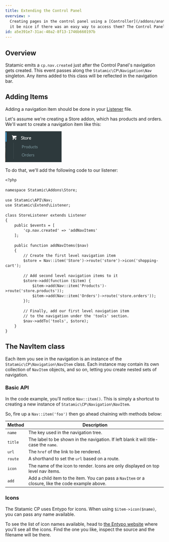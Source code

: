 ```yaml
---
title: Extending the Control Panel
overview: >
  Creating pages in the control panel using a [Controller](/addons/anatomy/controllers) is all well and good, but wouldn't
  it be nice if there was an easy way to access them? The Control Panel's navigation bar isn't just for core items. You are able to add your own items in there, too.
id: a5e391e7-31ac-40a2-8f13-1746b660197b
---
```

## Overview

Statamic emits a `cp.nav.created` just after the Control Panel's navigation gets created. This event passes along
the `Statamic\CP\Navigation\Nav` singleton. Any items added to this class will be reflected in the navigation bar.

## Adding Items
Adding a navigation item should be done in your [Listener](/addons/anatomy/listeners) file.

Let's assume we're creating a Store addon, which has products and orders. We'll want to create a navigation item
like this:

![](/assets/examples/navigation.png)

To do that, we'll add the following code to our listener:

``` .language-php
<?php

namespace Statamic\Addons\Store;

use Statamic\API\Nav;
use Statamic\Extend\Listener;

class StoreListener extends Listener
{
    public $events = [
        'cp.nav.created' => 'addNavItems'
    ];

    public function addNavItems($nav)
    {
        // Create the first level navigation item
        $store = Nav::item('Store')->route('store')->icon('shopping-cart');

        // Add second level navigation items to it
        $store->add(function ($item) {
            $item->add(Nav::item('Products')->route('store.products'));
            $item->add(Nav::item('Orders')->route('store.orders'));
        });

        // Finally, add our first level navigation item
        // to the navigation under the 'tools' section.
        $nav->addTo('tools', $store);
    }
}
```

## The NavItem class

Each item you see in the navigation is an instance of the `Statamic\CP\Navigation\NavItem` class. Each instance may
contain its own collection of `NavItem` objects, and so on, letting you create nested sets of navigation.

### Basic API

In the code example, you'll notice `Nav::item()`. This is simply a shortcut to creating a new instance of `Statamic\CP\Navigation\NavItem`.

So, fire up a `Nav::item('foo')` then go ahead chaining with methods below:

| Method | Description |
|--------|-------------|
| `name` | The key used in the navigation tree. |
| `title` | The label to be shown in the navigation. If left blank it will title-case the `name`. |
| `url` | The `href` of the link to be rendered. |
| `route` | A shorthand to set the `url` based on a route. |
| `icon` | The name of the icon to render. Icons are only displayed on top level nav items. |
| `add` | Add a child item to the item. You can pass a `NavItem` or a closure, like the code example above. |

### Icons

The Statamic CP uses Entypo for icons. When using `$item->icon($name)`, you can pass any name available.

To see the list of icon names available, head to [the Entypo website](http://entypo.com/) where you'll
see all the icons. Find the one you like, inspect the source and the filename will be there.
